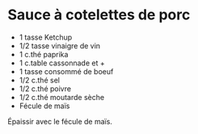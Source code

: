 # Sauce à cotelettes de porc

- 1 tasse Ketchup
- 1/2 tasse vinaigre de vin
- 1 c.thé paprika
- 1 c.table cassonnade et +
- 1 tasse consommé de boeuf
- 1/2 c.thé sel
- 1/2 c.thé poivre
- 1/2 c.thé moutarde sèche
- Fécule de maïs

Épaissir avec le fécule de maïs.